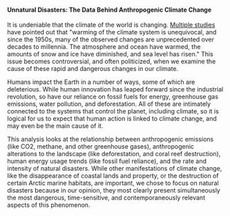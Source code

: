 #### Unnatural Disasters: The Data Behind Anthropogenic Climate Change

It is undeniable that the climate of the world is changing. [Multiple studies](https://www.ipcc.ch/site/assets/uploads/2018/02/AR5_SYR_FINAL_SPM.pdf) have pointed out that "warming of the climate system is unequivocal, and since the 1950s, many of the observed changes are unprecedented  over decades to millennia. The atmosphere and ocean have warmed, the amounts of snow and ice have diminished, and sea level has risen." This issue becomes controversial, and often politicized, when we examine the cause of these rapid and dangerous changes in our climate.

Humans impact the Earth in a number of ways, some of which are deleterious. While human innovation has leaped forward since the industrial revolution, so have our reliance on fossil fuels for energy, greenhouse gas emissions, water pollution, and deforestation. All of these are intimately connected to the systems that control the planet, including climate, so it is logical for us to expect that human action is linked to climate change, and may even be the main cause of it.

This analysis looks at the relationship between anthropogenic emissions (like CO2, methane, and other greenhouse gases), anthropogenic alterations to the landscape (like deforestation, and coral reef destruction), human energy usage trends (like fossil fuel reliance), and the rate and intensity of natural disasters. While other manifestations of climate change, like the disappearance of coastal lands and property, or the destruction of certain Arctic marine habitats, are important, we chose to focus on natural disasters because in our opinion, they most clearly present simultaneously the most dangerous, time-sensitive, and contemporaneously relevant aspects of this phenomenon.
